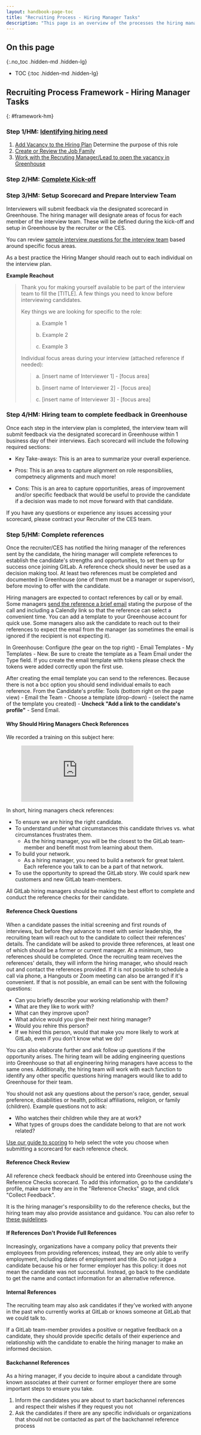 ```yaml
---
layout: handbook-page-toc
title: "Recruiting Process - Hiring Manager Tasks"
description: "This page is an overview of the processes the hiring manager is responsible for as a part of the requisition lifecycle." 
---
```


## On this page
{:.no_toc .hidden-md .hidden-lg}

- TOC
{:toc .hidden-md .hidden-lg}

## Recruiting Process Framework - Hiring Manager Tasks
{: #framework-hm}

### Step 1/HM: [Identifying hiring need](/handbook/hiring/recruiting-framework/req-creation/#requisition-creation-process)

1. [Add Vacancy to the Hiring Plan](https://about.gitlab.com/handbook/hiring/recruiting-framework/req-creation/#adding-vacancies-to-the-hiring-plan) 
Determine the purpose of this role
1. [Create or Review the Job Family](https://about.gitlab.com/handbook/hiring/recruiting-framework/req-creation/#create-or-review-the-job-family) 
1. [Work with the Recruting Manager/Lead to open the vacancy in Greenhouse](https://about.gitlab.com/handbook/hiring/recruiting-framework/req-creation/#opening-vacancies-in-greenhouse)

### Step 2/HM: [Complete Kick-off](https://about.gitlab.com/handbook/hiring/recruiting-framework/req-overview/#step-3-complete-kick-off-session-agree-on-priority-level--complete-a-sourcing-session) 

### Step 3/HM: Setup Scorecard and Prepare Interview Team

Interviewers will submit feedback via the designated scorecard in Greenhouse. The hiring manager will designate areas of focus for each member of the interview team. These will be defined during the kick-off and setup in Greenhouse by the recruiter or the CES. 

You can review [sample interview questions for the interview team](https://docs.google.com/document/d/1Eb7GUUH0b9wzf1WxuyKUYhpjP774VbO5sQWtiDZX-PM/edit) based around specific focus areas.

As a best practice the Hiring Manger should reach out to each individual on the interview plan.

**Example Reachout**

> Thank you for making yourself available to be part of the interview team to fill the [TITLE]. A few things you need to know before interviewing candidates.
>
> Key things we are looking for specific to the role:
> > a. Example 1
> >
> > b. Example 2
> >
> > c. Example 3
>
> Individual focus areas during your interview (attached reference if needed):
> > a. [insert name of Interviewer 1] - [focus area]
> >
> > b. [insert name of Interviewer 2] - [focus area]
> >
> > c. [insert name of Interviewer 3] - [focus area]

### Step 4/HM: Hiring team to complete feedback in Greenhouse

Once each step in the interview plan is completed, the interview team will submit feedback via the designated scorecard in Greenhouse within 1 business day of their interviews. Each scorecard will include the following required sections:

* Key Take-aways: This is an area to summarize your overall experience.

* Pros: This is an area to capture alignment on role responsibliies, competnecy alignments and much more!

* Cons: This is an area to capture opportunities, areas of improvement and/or specific feedback that would be useful to provide the candidate if a decision was made to not move forward with that candidate.

If you have any questions or experience any issues accessing your scorecard, please contract your Recruiter of the CES team.

### Step 5/HM: Complete references

Once the recruiter/CES has notified the hiring manager of the references sent by the candidate, the hiring manager will complete references to establish the candidate's strengths and opportunities, to set them up for success once joining GitLab. A reference check should never be used as a decision making tool. At least two references must be completed and documented in Greenhouse (one of them must be a manager or supervisor), before moving to offer with the candidate. 

Hiring managers are expected to contact references by call or by email. Some managers [send the reference a brief email](https://gitlab.com/gitlab-com/people-group/hiring-processes/snippets/1933704) stating the purpose of the call and including a Calendly link so that the reference can select a convenient time. You can add a template to your Greenhouse account for quick use. Some managers also ask the candidate to reach out to their references to expect the email from the manager (as sometimes the email is ignored if the recipient is not expecting it).

In Greenhouse: Configure (the gear on the top right) - Email Templates - My Templates - New. Be sure to create the template as a Team Email under the Type field. If you create the email template with tokens please check the tokens were added correctly upon the first use.

After creating the email template you can send to the references. Because there is not a bcc option you should send individual emails to each reference. From the Candidate's profile: Tools (bottom right on the page view) - Email the Team - Choose a template (drop-down) - (select the name of the template you created) - **Uncheck "Add a link to the candidate's profile"** - Send Email.


#### Why Should Hiring Managers Check References

We recorded a training on this subject here:

<figure class="video_container">
  <iframe src="https://www.youtube.com/embed/8pdf_rRihcE" frameborder="0" allowfullscreen="true"> </iframe>
</figure>

In short, hiring managers check references:
 - To ensure we are hiring the right candidate.
 - To understand under what circumstances this candidate thrives vs. what circumstances frustrates them.
    - As the hiring manager, you will be the closest to the GitLab team-member and benefit most from learning about them.
 - To build your network.
    - As a hiring manager, you need to build a network for great talent.  Each reference you talk to can be a part of that network. 
 - To use the opportunity to spread the GitLab story.  We could spark new customers and new GitLab team-members.

All GitLab hiring managers should be making the best effort to complete and conduct the reference checks for their candidate.

#### Reference Check Questions
When a candidate passes the initial screening and first rounds of interviews, but before they advance to meet with senior leadership, the recruiting team will reach out to the candidate to collect their references' details. The candidate will be asked to provide three references, at least one of which should be a former or current manager. At a minimum, two references should be completed. Once the recruiting team receives the references' details, they will inform the hiring manager, who should reach out and contact the references provided. If it is not possible to schedule a call via phone, a Hangouts or Zoom meeting can also be arranged if it's convenient. If that is not possible, an email can be sent with the following questions:

- Can you briefly describe your working relationship with them?
- What are they like to work with?
- What can they improve upon?
- What advice would you give their next hiring manager?
- Would you rehire this person?
- If we hired this person, would that make you more likely to work at GitLab, even if you don't know what we do?

You can also elaborate further and ask follow up questions if the opportunity arises. The hiring team will be adding engineering questions into Greenhouse so that all engineering hiring managers have access to the same ones. Additionally, the hiring team will work with each function to identify any other specific questions hiring managers would like to add to Greenhouse for their team.

You should not ask any questions about the person's race, gender, sexual preference, disabilities or health, political affiliations, religion, or family (children). Example questions not to ask:

- Who watches their children while they are at work?
- What types of groups does the candidate belong to that are not work related?

[Use our guide to scoring](https://about.gitlab.com/handbook/hiring/conducting-a-gitlab-interview/#all-divisions-but-engineering) to help select the vote you choose when submitting a scorecard for each reference check. 

#### Reference Check Review
All reference check feedback should be entered into Greenhouse using the Reference Checks scorecard. To add this information, go to the candidate's profile, make sure they are in the "Reference Checks" stage, and click "Collect Feedback".

It is the hiring manager's responsibility to do the reference checks, but the hiring team may also provide assistance and guidance. You can also refer to [these guidelines](http://www.bothsidesofthetable.com/2014/04/06/how-to-make-better-reference-calls/).

#### If References Don't Provide Full References
Increasingly, organizations have a company policy that prevents their employees from providing references; instead, they are only able to verify employment, including dates of employment and title. Do not judge a candidate because his or her former employer has this policy: it does not mean the candidate was not successful. Instead, go back to the candidate to get the name and contact information for an alternative reference.

#### Internal References
The recruiting team may also ask candidates if they've worked with anyone in the past who currently works at GitLab or knows someone at GitLab that we could talk to.

If a GitLab team-member provides a positive or negative feedback on a candidate, they should provide specific details of their experience and relationship with the candidate to enable the hiring manager to make an informed decision.

#### Backchannel References
As a hiring manager, if you decide to inquire about a candidate through known associates at their current or former employer there are some important steps to ensure
you take.

1. Inform the candidates you are about to start backchannel references and respect their wishes if they request you not
1. Ask the candidates if there are any specific individuals or organizations that should not be contacted as part of the backchannel reference process
